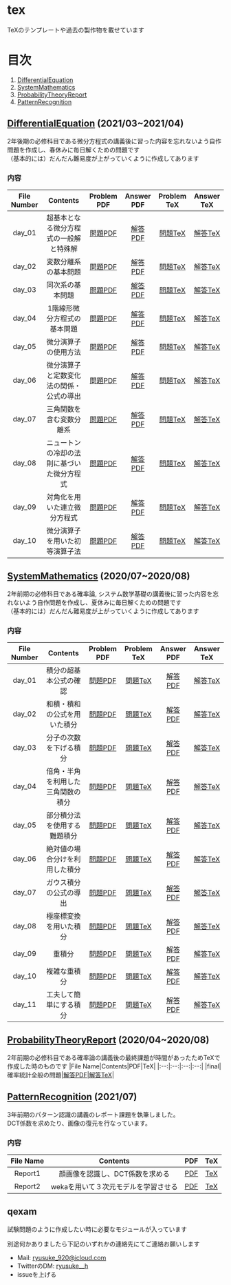 # tex
TeXのテンプレートや過去の製作物を載せています

# 目次
1. [DifferentialEquation](https://github.com/ryusuke920/tex/tree/main/DifferentialEquation)
2. [SystemMathematics](https://github.com/ryusuke920/tex/tree/main/SystemMathematics)
3. [ProbabilityTheoryReport](https://github.com/ryusuke920/tex/tree/main/ProbabilityTheoryReport)
4. [PatternRecognition](https://github.com/ryusuke920/tex/tree/main/PatternRecognition)


## [DifferentialEquation](https://github.com/ryusuke920/tex/tree/main/DifferentialEquation) (2021/03~2021/04)
2年後期の必修科目である微分方程式の講義後に習った内容を忘れないよう自作問題を作成し、春休みに毎日解くための問題です  
（基本的には）だんだん難易度が上がっていくように作成してあります

### 内容
|File Number|Contents|Problem PDF|Answer PDF|Problem TeX|Answer TeX|
|:--:|:--:|:--:|:--:|:--:|:--:|
|day_01|超基本となる微分方程式の一般解と特殊解|[問題PDF](https://github.com/ryusuke920/tex/blob/main/DifferentialEquation/problem/day_1.pdf)|[解答PDF](https://github.com/ryusuke920/tex/blob/main/DifferentialEquation/answer/day_1.pdf)|[問題TeX](https://github.com/ryusuke920/tex/blob/main/DifferentialEquation/problem/day_1.tex)|[解答TeX](https://github.com/ryusuke920/tex/blob/main/DifferentialEquation/answer/day_1.tex)|
|day_02|変数分離系の基本問題|[問題PDF](https://github.com/ryusuke920/tex/blob/main/DifferentialEquation/problem/day_2.pdf)|[解答PDF](https://github.com/ryusuke920/tex/blob/main/DifferentialEquation/answer/day_2.pdf)|[問題TeX](https://github.com/ryusuke920/tex/blob/main/DifferentialEquation/problem/day_2.tex)|[解答TeX](https://github.com/ryusuke920/tex/blob/main/DifferentialEquation/answer/day_2.tex)|
|day_03|同次系の基本問題|[問題PDF](https://github.com/ryusuke920/tex/blob/main/DifferentialEquation/problem/day_3.pdf)|[解答PDF](https://github.com/ryusuke920/tex/blob/main/DifferentialEquation/answer/day_3.pdf)|[問題TeX](https://github.com/ryusuke920/tex/blob/main/DifferentialEquation/problem/day_3.tex)|[解答TeX](https://github.com/ryusuke920/tex/blob/main/DifferentialEquation/answer/day_3.tex)|
|day_04|1階線形微分方程式の基本問題|[問題PDF](https://github.com/ryusuke920/tex/blob/main/DifferentialEquation/problem/day_4.pdf)|[解答PDF](https://github.com/ryusuke920/tex/blob/main/DifferentialEquation/answer/day_4.pdf)|[問題TeX](https://github.com/ryusuke920/tex/blob/main/DifferentialEquation/problem/day_4.tex)|[解答TeX](https://github.com/ryusuke920/tex/blob/main/DifferentialEquation/answer/day_4.tex)|
|day_05|微分演算子の使用方法|[問題PDF](https://github.com/ryusuke920/tex/blob/main/DifferentialEquation/problem/day_5.pdf)|[解答PDF](https://github.com/ryusuke920/tex/blob/main/DifferentialEquation/answer/day_5.pdf)|[問題TeX](https://github.com/ryusuke920/tex/blob/main/DifferentialEquation/problem/day_5.tex)|[解答TeX](https://github.com/ryusuke920/tex/blob/main/DifferentialEquation/answer/day_5.tex)|
|day_06|微分演算子と定数変化法の関係・公式の導出|[問題PDF](https://github.com/ryusuke920/tex/blob/main/DifferentialEquation/problem/day_6.pdf)|[解答PDF](https://github.com/ryusuke920/tex/blob/main/DifferentialEquation/answer/day_6.pdf)|[問題TeX](https://github.com/ryusuke920/tex/blob/main/DifferentialEquation/problem/day_6.tex)|[解答TeX](https://github.com/ryusuke920/tex/blob/main/DifferentialEquation/answer/day_6.tex)|
|day_07|三角関数を含む変数分離系|[問題PDF](https://github.com/ryusuke920/tex/blob/main/DifferentialEquation/problem/day_7.pdf)|[解答PDF](https://github.com/ryusuke920/tex/blob/main/DifferentialEquation/answer/day_7.pdf)|[問題TeX](https://github.com/ryusuke920/tex/blob/main/DifferentialEquation/problem/day_7.tex)|[解答TeX](https://github.com/ryusuke920/tex/blob/main/DifferentialEquation/answer/day_7.tex)|
|day_08|ニュートンの冷却の法則に基づいた微分方程式|[問題PDF](https://github.com/ryusuke920/tex/blob/main/DifferentialEquation/problem/day_8.pdf)|[解答PDF](https://github.com/ryusuke920/tex/blob/main/DifferentialEquation/answer/day_8.pdf)|[問題TeX](https://github.com/ryusuke920/tex/blob/main/DifferentialEquation/problem/day_8.tex)|[解答TeX](https://github.com/ryusuke920/tex/blob/main/DifferentialEquation/answer/day_8.tex)|
|day_09|対角化を用いた連立微分方程式|[問題PDF](https://github.com/ryusuke920/tex/blob/main/DifferentialEquation/problem/day_9.pdf)|[解答PDF](https://github.com/ryusuke920/tex/blob/main/DifferentialEquation/answer/day_9.pdf)|[問題TeX](https://github.com/ryusuke920/tex/blob/main/DifferentialEquation/problem/day_9.tex)|[解答TeX](https://github.com/ryusuke920/tex/blob/main/DifferentialEquation/answer/day_9.tex)|
|day_10|微分演算子を用いた初等演算子法|[問題PDF](https://github.com/ryusuke920/tex/blob/main/DifferentialEquation/problem/day_10.pdf)|[解答PDF](https://github.com/ryusuke920/tex/blob/main/DifferentialEquation/answer/day_10.pdf)|[問題TeX](https://github.com/ryusuke920/tex/blob/main/DifferentialEquation/problem/day_10.tex)|[解答TeX](https://github.com/ryusuke920/tex/blob/main/DifferentialEquation/answer/day_10.tex)|

## [SystemMathematics](https://github.com/ryusuke920/tex/tree/main/SystemMathematics) (2020/07~2020/08)
2年前期の必修科目である確率論, システム数学基礎の講義後に習った内容を忘れないよう自作問題を作成し、夏休みに毎日解くための問題です  
（基本的には）だんだん難易度が上がっていくように作成してあります

### 内容
|File Number|Contents|Problem PDF|Problem TeX|Answer PDF|Answer TeX|
|:--:|:--:|:--:|:--:|:--:|:--:|
|day_01|積分の超基本公式の確認|[問題PDF](https://github.com/ryusuke920/tex/blob/main/SystemMathematics/problem/PDF/day_01.pdf)|[問題TeX](https://github.com/ryusuke920/tex/blob/main/SystemMathematics/problem/TeX/day_01.tex)|[解答PDF](https://github.com/ryusuke920/tex/blob/main/SystemMathematics/answer/PDF/day_01.pdf)|[解答TeX](https://github.com/ryusuke920/tex/blob/main/SystemMathematics/answer/TeX/day_01.tex)|
|day_02|和積・積和の公式を用いた積分|[問題PDF](https://github.com/ryusuke920/tex/blob/main/SystemMathematics/problem/PDF/day_02.pdf)|[問題TeX](https://github.com/ryusuke920/tex/blob/main/SystemMathematics/problem/TeX/day_02.tex)|[解答PDF](https://github.com/ryusuke920/tex/blob/main/SystemMathematics/answer/PDF/day_02.pdf)|[解答TeX](https://github.com/ryusuke920/tex/blob/main/SystemMathematics/answer/TeX/day_02.tex)|
|day_03|分子の次数を下げる積分|[問題PDF](https://github.com/ryusuke920/tex/blob/main/SystemMathematics/problem/PDF/day_03.pdf)|[問題TeX](https://github.com/ryusuke920/tex/blob/main/SystemMathematics/problem/TeX/day_03.tex)|[解答PDF](https://github.com/ryusuke920/tex/blob/main/SystemMathematics/answer/PDF/day_03.pdf)|[解答TeX](https://github.com/ryusuke920/tex/blob/main/SystemMathematics/answer/TeX/day_03.tex)|
|day_04|倍角・半角を利用した三角関数の積分|[問題PDF](https://github.com/ryusuke920/tex/blob/main/SystemMathematics/problem/PDF/day_04.pdf)|[問題TeX](https://github.com/ryusuke920/tex/blob/main/SystemMathematics/problem/TeX/day_04.tex)|[解答PDF](https://github.com/ryusuke920/tex/blob/main/SystemMathematics/answer/PDF/day_04.pdf)|[解答TeX](https://github.com/ryusuke920/tex/blob/main/SystemMathematics/answer/TeX/day_04.tex)|
|day_05|部分積分法を使用する難題積分|[問題PDF](https://github.com/ryusuke920/tex/blob/main/SystemMathematics/problem/PDF/day_05.pdf)|[問題TeX](https://github.com/ryusuke920/tex/blob/main/SystemMathematics/problem/TeX/day_05.tex)|[解答PDF](https://github.com/ryusuke920/tex/blob/main/SystemMathematics/answer/PDF/day_05.pdf)|[解答TeX](https://github.com/ryusuke920/tex/blob/main/SystemMathematics/answer/TeX/day_05.tex)|
|day_06|絶対値の場合分けを利用した積分|[問題PDF](https://github.com/ryusuke920/tex/blob/main/SystemMathematics/problem/PDF/day_06.pdf)|[問題TeX](https://github.com/ryusuke920/tex/blob/main/SystemMathematics/problem/TeX/day_06.tex)|[解答PDF](https://github.com/ryusuke920/tex/blob/main/SystemMathematics/answer/PDF/day_06.pdf)|[解答TeX](https://github.com/ryusuke920/tex/blob/main/SystemMathematics/answer/TeX/day_06.tex)|
|day_07|ガウス積分の公式の導出|[問題PDF](https://github.com/ryusuke920/tex/blob/main/SystemMathematics/problem/PDF/day_07.pdf)|[問題TeX](https://github.com/ryusuke920/tex/blob/main/SystemMathematics/problem/TeX/day_07.tex)|[解答PDF](https://github.com/ryusuke920/tex/blob/main/SystemMathematics/answer/PDF/day_07.pdf)|[解答TeX](https://github.com/ryusuke920/tex/blob/main/SystemMathematics/answer/TeX/day_07.tex)|
|day_08|極座標変換を用いた積分|[問題PDF](https://github.com/ryusuke920/tex/blob/main/SystemMathematics/problem/PDF/day_08.pdf)|[問題TeX](https://github.com/ryusuke920/tex/blob/main/SystemMathematics/problem/TeX/day_08.tex)|[解答PDF](https://github.com/ryusuke920/tex/blob/main/SystemMathematics/answer/PDF/day_08.pdf)|[解答TeX](https://github.com/ryusuke920/tex/blob/main/SystemMathematics/answer/TeX/day_08.tex)|
|day_09|重積分|[問題PDF](https://github.com/ryusuke920/tex/blob/main/SystemMathematics/problem/PDF/day_09.pdf)|[問題TeX](https://github.com/ryusuke920/tex/blob/main/SystemMathematics/problem/TeX/day_09.tex)|[解答PDF](https://github.com/ryusuke920/tex/blob/main/SystemMathematics/answer/PDF/day_09.pdf)|[解答TeX](https://github.com/ryusuke920/tex/blob/main/SystemMathematics/answer/TeX/day_09.tex)|
|day_10|複雑な重積分|[問題PDF](https://github.com/ryusuke920/tex/blob/main/SystemMathematics/problem/PDF/day_10.pdf)|[問題TeX](https://github.com/ryusuke920/tex/blob/main/SystemMathematics/problem/TeX/day_10.tex)|[解答PDF](https://github.com/ryusuke920/tex/blob/main/SystemMathematics/answer/PDF/day_10.pdf)|[解答TeX](https://github.com/ryusuke920/tex/blob/main/SystemMathematics/answer/TeX/day_10.tex)|
|day_11|工夫して簡単にする積分|[問題PDF](https://github.com/ryusuke920/tex/blob/main/SystemMathematics/problem/PDF/day_11.pdf)|[問題TeX](https://github.com/ryusuke920/tex/blob/main/SystemMathematics/problem/TeX/day_11.tex)|[解答PDF](https://github.com/ryusuke920/tex/blob/main/SystemMathematics/answer/PDF/day_11.pdf)|[解答TeX](https://github.com/ryusuke920/tex/blob/main/SystemMathematics/answer/TeX/day_11.tex)|

## [ProbabilityTheoryReport](https://github.com/ryusuke920/tex/tree/main/ProbabilityTheoryReport) (2020/04~2020/08)
2年前期の必修科目である確率論の講義後の最終課題が時間があったためTeXで作成した時のものです
|File Name|Contents|PDF|TeX|
|:--:|:--:|:--:|:--:|
|final|確率統計全般の問題|[解答PDF](https://github.com/ryusuke920/tex/blob/main/ProbabilityTheoryReport/final.pdf)|[解答TeX](https://github.com/ryusuke920/tex/blob/main/ProbabilityTheoryReport/final.tex)|

## [PatternRecognition](https://github.com/ryusuke920/tex/tree/main/PatternRecognition) (2021/07)
3年前期のパターン認識の講義のレポート課題を執筆しました。  
DCT係数を求めたり、画像の復元を行なっています。

### 内容
|File Name|Contents|PDF|TeX|
|:--:|:--:|:--:|:--:|
|Report1|顔画像を認識し、DCT係数を求める|[PDF](https://github.com/ryusuke920/tex/blob/main/PatternRecognition/Report1/Report1.pdf)|[TeX](https://github.com/ryusuke920/tex/blob/main/PatternRecognition/Report1/Report1.pdf)|
|Report2|wekaを用いて３次元モデルを学習させる|[PDF](https://github.com/ryusuke920/tex/blob/main/PatternRecognition/Report2/Report2.pdf)|[TeX](https://github.com/ryusuke920/tex/blob/main/PatternRecognition/Report2/Report2.pdf)|


## qexam
試験問題のように作成したい時に必要なモジュールが入っています  

別途何かありましたら下記のいずれかの連絡先にてご連絡お願いします
* Mail: ryusuke_920@icloud.com
* TwitterのDM: [ryusuke__h](https://twitter.com/ryusuke__h)
* issueを上げる
